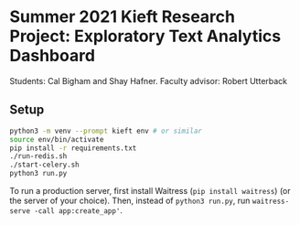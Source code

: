 # Summer 2021 Kieft Research Project: Exploratory Text Analytics Dashboard

Students: Cal Bigham and Shay Hafner. 
Faculty advisor: Robert Utterback

## Setup

```bash
python3 -m venv --prompt kieft env # or similar
source env/bin/activate
pip install -r requirements.txt
./run-redis.sh
./start-celery.sh
python3 run.py
```

To run a production server, first install Waitress (`pip install
waitress`) (or the server of your choice). Then, instead of `python3
run.py`, run `waitress-serve -call app:create_app'`.
